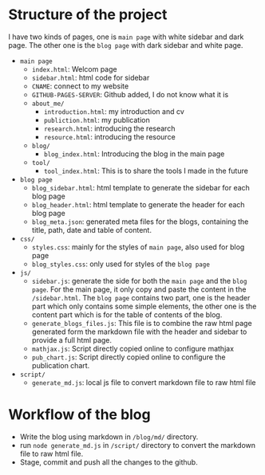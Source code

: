 # Structure of the project

I have two kinds of pages, one is `main page` with white sidebar and dark page.
The other one is the `blog page` with dark sidebar and white page.

-   `main page`
    -   `index.html`: Welcom page
    -   `sidebar.html`: html code for sidebar
    -   `CNAME`: connect to my website
    -   `GITHUB-PAGES-SERVER`: Github added, I do not know what it is
    -   `about_me/`
        -   `introduction.html`: my introduction and cv
        -   `publiction.html`: my publication
        -   `research.html`: introducing the research
        -   `resource.html`: introducing the resource
    -   `blog/`
        -   `blog_index.html`: Introducing the blog in the main page
    -   `tool/`
        -   `tool_index.html`: This is to share the tools I made in the future
-   `blog page`
    -   `blog_sidebar.html`: html template to generate the sidebar for each blog
        page
    -   `blog_header.html`: html template to generate the header for each blog
        page
    -   `blog_meta.json`: generated meta files for the blogs, containing the
        title, path, date and table of content.
-   `css/`
    -   `styles.css`: mainly for the styles of `main page`, also used for blog
        page
    -   `blog_styles.css`: only used for styles of the `blog page`
-   `js/`
    -   `sidebar.js`: generate the side for both the `main page` and the
        `blog page`. For the main page, it only copy and paste the content in
        the `/sidebar.html`. The `blog page` contains two part, one is the
        header part which only contains some simple elements, the other one is
        the content part which is for the table of contents of the blog.
    -   `generate_blogs_files.js`: This file is to combine the raw html page
        generated form the markdown file with the header and sidebar to provide
        a full html page.
    -   `mathjax.js`: Script directly copied online to configure mathjax
    -   `pub_chart.js`: Script directly copied online to configure the
        publication chart.
-   `script/`
    -   `generate_md.js`: local js file to convert markdown file to raw html
        file

# Workflow of the blog

-   Write the blog using markdown in `/blog/md/` directory.
-   run `node generate_md.js` in `/script/` directory to convert the markdown
    file to raw html file.
-   Stage, commit and push all the changes to the github.
